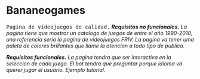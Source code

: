 # Bananeogames
<samp>Pagina de videojuegos de calidad.</samp>
<strong><em>Requisitos no funcionales.</em></strong>
<em>La pagina tiene que mostrar un catalogo de juegos de entre el año 1990-2010, una referencia seria la pagina de videojuegos FRIV.</em>
<em>La pagina va tener uma paleta de colores brillantes que llame la atencion a todo tipo de publico.</em>




<strong><em>Requisitos funcionales.</em></strong>
<em>La pagina tendra que ser interactiva en la seleccion de cada juego.</em>
<em>El bot tendra que preguntar porque idioma va querer jugar el usuario.</em>
<em>Ejemplo tutorial.</em>
